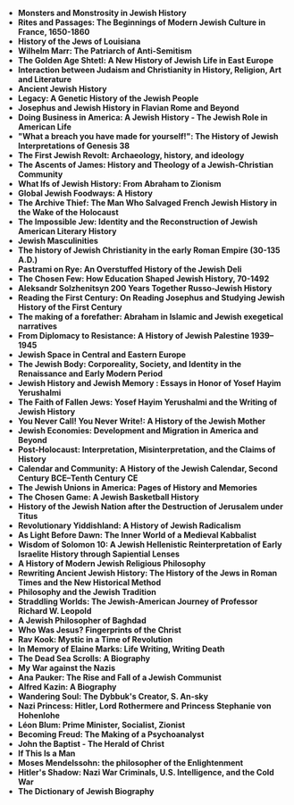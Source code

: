 
<ul>
 <li><b><a target="_blank" href="https://github.com/manjunath5496/Jewish-Biographies/blob/master/jhb(1).pdf" style="text-decoration:none;">Monsters and Monstrosity in Jewish History</a></b></li>
 <li><b><a target="_blank" href="https://github.com/manjunath5496/Jewish-Biographies/blob/master/jhb(2).pdf" style="text-decoration:none;">Rites and Passages: The Beginnings of Modern Jewish Culture in France, 1650-1860  </a></b></li>
                                <li><b><a target="_blank" href="https://github.com/manjunath5496/Jewish-Biographies/blob/master/jhb(3).pdf" style="text-decoration:none;">History of the Jews of Louisiana </a></b></li>
 <li><b><a target="_blank" href="https://github.com/manjunath5496/Jewish-Biographies/blob/master/jhb(4).pdf" style="text-decoration:none;">Wilhelm Marr: The Patriarch of Anti-Semitism</a></b></li>                              
<li><b><a target="_blank" href="https://github.com/manjunath5496/Jewish-Biographies/blob/master/jhb(5).pdf" style="text-decoration:none;">The Golden Age Shtetl: A New History of Jewish Life in East Europe</a></b></li>
<li><b><a target="_blank" href="https://github.com/manjunath5496/Jewish-Biographies/blob/master/jhb(6).pdf" style="text-decoration:none;">Interaction between Judaism and Christianity in History, Religion, Art and Literature</a></b></li>
                                <li><b><a target="_blank" href="https://github.com/manjunath5496/Jewish-Biographies/blob/master/jhb(7).pdf" style="text-decoration:none;">Ancient Jewish History </a></b></li>
                                <li><b><a target="_blank" href="https://github.com/manjunath5496/Jewish-Biographies/blob/master/jhb(8).pdf" style="text-decoration:none;">Legacy: A Genetic History of the Jewish People</a></b></li>      
 
 <li><b><a target="_blank" href="https://github.com/manjunath5496/Jewish-Biographies/blob/master/jhb(9).pdf" style="text-decoration:none;">Josephus and Jewish History in Flavian Rome and Beyond</a></b></li>                             
<li><b><a target="_blank" href="https://github.com/manjunath5496/Jewish-Biographies/blob/master/jhb(10).pdf" style="text-decoration:none;">Doing Business in America: A Jewish History - The Jewish Role in American Life</a></b></li>                                
<li><b><a target="_blank" href="https://github.com/manjunath5496/Jewish-Biographies/blob/master/jhb(11).pdf" style="text-decoration:none;">"What a breach you have made for yourself!": The History of Jewish Interpretations of Genesis 38</a></b></li>
                                <li><b><a target="_blank" href="https://github.com/manjunath5496/Jewish-Biographies/blob/master/jhb(12).pdf" style="text-decoration:none;">The First Jewish Revolt: Archaeology, history, and ideology</a></b></li>
        <li><b><a target="_blank" href="https://github.com/manjunath5496/Jewish-Biographies/blob/master/jhb(13).pdf" style="text-decoration:none;">The Ascents of James: History and Theology of a Jewish-Christian Community</a></b></li>
                                
 <li><b><a target="_blank" href="https://github.com/manjunath5496/Jewish-Biographies/blob/master/jhb(14).pdf" style="text-decoration:none;">What Ifs of Jewish History: From Abraham to Zionism </a></b></li>                              
<li><b><a target="_blank" href="https://github.com/manjunath5496/Jewish-Biographies/blob/master/jhb(15).pdf" style="text-decoration:none;">Global Jewish Foodways: A History  </a></b></li>
<li><b><a target="_blank" href="https://github.com/manjunath5496/Jewish-Biographies/blob/master/jhb(16).pdf" style="text-decoration:none;">The Archive Thief: The Man Who Salvaged French Jewish History in the Wake of the Holocaust</a></b></li>
                              
<li><b><a target="_blank" href="https://github.com/manjunath5496/Jewish-Biographies/blob/master/jhb(17).pdf" style="text-decoration:none;">The Impossible Jew: Identity and the Reconstruction of Jewish American Literary History</a></b></li>

 <li><b><a target="_blank" href="https://github.com/manjunath5496/Jewish-Biographies/blob/master/jhb(18).pdf" style="text-decoration:none;">Jewish Masculinities</a></b></li>
 <li><b><a target="_blank" href="https://github.com/manjunath5496/Jewish-Biographies/blob/master/jhb(19).pdf" style="text-decoration:none;">The history of Jewish Christianity in the early Roman Empire (30-135 A.D.)  </a></b></li>
                                <li><b><a target="_blank" href="https://github.com/manjunath5496/Jewish-Biographies/blob/master/jhb(20).pdf" style="text-decoration:none;">Pastrami on Rye: An Overstuffed History of the Jewish Deli </a></b></li>
 <li><b><a target="_blank" href="https://github.com/manjunath5496/Jewish-Biographies/blob/master/jhb(21).pdf" style="text-decoration:none;">The Chosen Few: How Education Shaped Jewish History, 70-1492 </a></b></li>                              
<li><b><a target="_blank" href="https://github.com/manjunath5496/Jewish-Biographies/blob/master/jhb(22).pdf" style="text-decoration:none;">Aleksandr Solzhenitsyn 200 Years Together Russo-Jewish History </a></b></li>
<li><b><a target="_blank" href="https://github.com/manjunath5496/Jewish-Biographies/blob/master/jhb(23).pdf" style="text-decoration:none;">Reading the First Century: On Reading Josephus and Studying Jewish History of the First Century</a></b></li>
<li><b><a target="_blank" href="https://github.com/manjunath5496/Jewish-Biographies/blob/master/jhb(24).pdf" style="text-decoration:none;">The making of a forefather: Abraham in Islamic and Jewish exegetical narratives</a></b></li>                                                             
  <li><b><a target="_blank" href="https://github.com/manjunath5496/Jewish-Biographies/blob/master/jhb(25).pdf" style="text-decoration:none;">From Diplomacy to Resistance: A History of Jewish Palestine 1939–1945</a></b></li>
 <li><b><a target="_blank" href="https://github.com/manjunath5496/Jewish-Biographies/blob/master/jhb(26).pdf" style="text-decoration:none;">Jewish Space in Central and Eastern Europe</a></b></li>
                                <li><b><a target="_blank" href="https://github.com/manjunath5496/Jewish-Biographies/blob/master/jhb(27).pdf" style="text-decoration:none;">The Jewish Body: Corporeality, Society, and Identity in the
Renaissance and Early Modern Period </a></b></li>
 <li><b><a target="_blank" href="https://github.com/manjunath5496/Jewish-Biographies/blob/master/jhb(28).pdf" style="text-decoration:none;">Jewish History and Jewish Memory : Essays in Honor of Yosef Hayim Yerushalmi</a></b></li>                              
<li><b><a target="_blank" href="https://github.com/manjunath5496/Jewish-Biographies/blob/master/jhb(29).pdf" style="text-decoration:none;">The Faith of Fallen Jews: Yosef Hayim Yerushalmi and the Writing of Jewish History</a></b></li>
<li><b><a target="_blank" href="https://github.com/manjunath5496/Jewish-Biographies/blob/master/jhb(30).pdf" style="text-decoration:none;">You Never Call! You Never Write!: A History of the Jewish Mother</a></b></li>
                                <li><b><a target="_blank" href="https://github.com/manjunath5496/Jewish-Biographies/blob/master/jhb(31).pdf" style="text-decoration:none;">Jewish Economies: Development and Migration in America and Beyond</a></b></li>
                                <li><b><a target="_blank" href="https://github.com/manjunath5496/Jewish-Biographies/blob/master/jhb(32).pdf" style="text-decoration:none;">Post-Holocaust: Interpretation, Misinterpretation, and the Claims of History</a></b></li>      
 
 <li><b><a target="_blank" href="https://github.com/manjunath5496/Jewish-Biographies/blob/master/jhb(33).pdf" style="text-decoration:none;">Calendar and Community: A History of the Jewish Calendar, Second Century BCE–Tenth Century CE</a></b></li> 
 
 
 
 
<li><b><a target="_blank" href="https://github.com/manjunath5496/Jewish-Biographies/blob/master/jhb(34).pdf" style="text-decoration:none;">The Jewish Unions in America: Pages of History and Memories</a></b></li>                                
<li><b><a target="_blank" href="https://github.com/manjunath5496/Jewish-Biographies/blob/master/jhb(35).pdf" style="text-decoration:none;">The Chosen Game: A Jewish Basketball History</a></b></li>
                                <li><b><a target="_blank" href="https://github.com/manjunath5496/Jewish-Biographies/blob/master/jhb(36).pdf" style="text-decoration:none;">History of the Jewish Nation after the Destruction of Jerusalem under Titus</a></b></li>

                                
 <li><b><a target="_blank" href="https://github.com/manjunath5496/Jewish-Biographies/blob/master/jhb(38).pdf" style="text-decoration:none;">Revolutionary Yiddishland: A History of Jewish Radicalism </a></b></li>                              
<li><b><a target="_blank" href="https://github.com/manjunath5496/Jewish-Biographies/blob/master/jhb(39).pdf" style="text-decoration:none;">As Light Before Dawn: The Inner World of a Medieval Kabbalist</a></b></li>
<li><b><a target="_blank" href="https://github.com/manjunath5496/Jewish-Biographies/blob/master/jhb(40).pdf" style="text-decoration:none;">Wisdom of Solomon 10: A Jewish Hellenistic Reinterpretation of Early Israelite History through Sapiential Lenses</a></b></li>
                              
<li><b><a target="_blank" href="https://github.com/manjunath5496/Jewish-Biographies/blob/master/jhb(41).pdf" style="text-decoration:none;">A History of Modern Jewish Religious Philosophy</a></b></li>

 <li><b><a target="_blank" href="https://github.com/manjunath5496/Jewish-Biographies/blob/master/jhb(42).pdf" style="text-decoration:none;">Rewriting Ancient Jewish History: The History of the Jews in Roman Times and the New Historical Method</a></b></li>
 <li><b><a target="_blank" href="https://github.com/manjunath5496/Jewish-Biographies/blob/master/jhb(43).pdf" style="text-decoration:none;">Philosophy and the Jewish Tradition </a></b></li>
                                <li><b><a target="_blank" href="https://github.com/manjunath5496/Jewish-Biographies/blob/master/jhb(44).pdf" style="text-decoration:none;">Straddling Worlds: The Jewish-American Journey of Professor Richard W. Leopold </a></b></li>
 <li><b><a target="_blank" href="https://github.com/manjunath5496/Jewish-Biographies/blob/master/jhb(45).pdf" style="text-decoration:none;">A Jewish Philosopher of Baghdad </a></b></li>                              
<li><b><a target="_blank" href="https://github.com/manjunath5496/Jewish-Biographies/blob/master/jhb(46).pdf" style="text-decoration:none;">Who Was Jesus? Fingerprints of the Christ </a></b></li>
<li><b><a target="_blank" href="https://github.com/manjunath5496/Jewish-Biographies/blob/master/jhb(47).pdf" style="text-decoration:none;">Rav Kook: Mystic in a Time of Revolution</a></b></li>



<li><b><a target="_blank" href="https://github.com/manjunath5496/Jewish-Biographies/blob/master/jhb(48).pdf" style="text-decoration:none;">In Memory of Elaine Marks: Life Writing, Writing Death</a></b></li>
 <li><b><a target="_blank" href="https://github.com/manjunath5496/Jewish-Biographies/blob/master/jhb(49).pdf" style="text-decoration:none;">The Dead Sea Scrolls: A Biography  </a></b></li>
                                <li><b><a target="_blank" href="https://github.com/manjunath5496/Jewish-Biographies/blob/master/jhb(50).pdf" style="text-decoration:none;">My War against the Nazis</a></b></li>
 <li><b><a target="_blank" href="https://github.com/manjunath5496/Jewish-Biographies/blob/master/jhb(51).pdf" style="text-decoration:none;">Ana Pauker: The Rise and Fall of a Jewish Communist</a></b></li>                              
<li><b><a target="_blank" href="https://github.com/manjunath5496/Jewish-Biographies/blob/master/jhb(52).pdf" style="text-decoration:none;">Alfred Kazin: A Biography</a></b></li>
<li><b><a target="_blank" href="https://github.com/manjunath5496/Jewish-Biographies/blob/master/jhb(53).pdf" style="text-decoration:none;">Wandering Soul: The Dybbuk's Creator, S. An-sky </a></b></li>
                                <li><b><a target="_blank" href="https://github.com/manjunath5496/Jewish-Biographies/blob/master/jhb(54).pdf" style="text-decoration:none;">Nazi Princess: Hitler, Lord Rothermere and Princess Stephanie von Hohenlohe </a></b></li>
                                <li><b><a target="_blank" href="https://github.com/manjunath5496/Jewish-Biographies/blob/master/jhb(55).pdf" style="text-decoration:none;">Léon Blum: Prime Minister, Socialist, Zionist</a></b></li>      
 
 <li><b><a target="_blank" href="https://github.com/manjunath5496/Jewish-Biographies/blob/master/jhb(56).pdf" style="text-decoration:none;">Becoming Freud: The Making of a Psychoanalyst</a></b></li>                             
<li><b><a target="_blank" href="https://github.com/manjunath5496/Jewish-Biographies/blob/master/jhb(57).pdf" style="text-decoration:none;">John the Baptist - The Herald of Christ </a></b></li>                                
<li><b><a target="_blank" href="https://github.com/manjunath5496/Jewish-Biographies/blob/master/jhb(58).pdf" style="text-decoration:none;">If This Is a Man </a></b></li>
                                <li><b><a target="_blank" href="https://github.com/manjunath5496/Jewish-Biographies/blob/master/jhb(59).pdf" style="text-decoration:none;">Moses Mendelssohn: the philosopher of the Enlightenment </a></b></li>
        <li><b><a target="_blank" href="https://github.com/manjunath5496/Jewish-Biographies/blob/master/jhb(60).pdf" style="text-decoration:none;">Hitler's Shadow: Nazi War Criminals, U.S. Intelligence, and the Cold War</a></b></li>
                                
 <li><b><a target="_blank" href="https://github.com/manjunath5496/Jewish-Biographies/blob/master/jhb(61).pdf" style="text-decoration:none;">The Dictionary of Jewish Biography  </a></b></li>                              

                              








 
 </ul>
